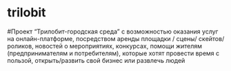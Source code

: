 # trilobit

#Проект “Трилобит-городская среда” с возможностью оказания услуг на онлайн-платформе, посредством аренды площадки / сцены/ скейтов/ роликов, новостей о мероприятиях, конкурсах, помощи жителям (предпринимателям и потребителям), которые хотят провести время с пользой, открыть/развить свой бизнес или развлечь людей
